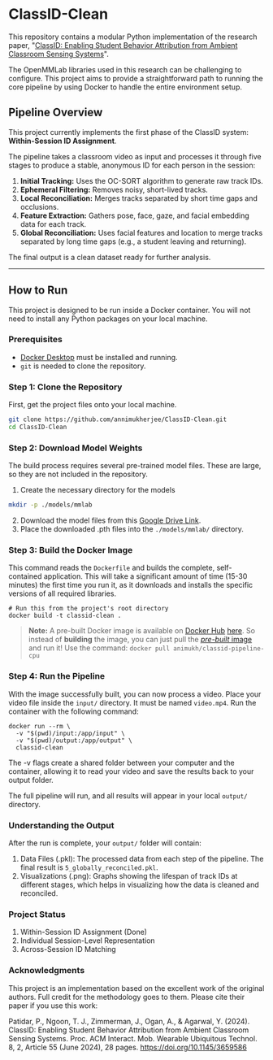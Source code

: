 # ClassID-Clean

This repository contains a modular Python implementation of the research paper, "[ClassID: Enabling Student Behavior Attribution from Ambient Classroom Sensing Systems](ClassID-Paper.pdf)".

The OpenMMLab libraries used in this research can be challenging to configure. This project aims to provide a straightforward path to running the core pipeline by using Docker to handle the entire environment setup.

## Pipeline Overview

This project currently implements the first phase of the ClassID system: **Within-Session ID Assignment**.

The pipeline takes a classroom video as input and processes it through five stages to produce a stable, anonymous ID for each person in the session:

1.  **Initial Tracking:** Uses the OC-SORT algorithm to generate raw track IDs.
2.  **Ephemeral Filtering:** Removes noisy, short-lived tracks.
3.  **Local Reconciliation:** Merges tracks separated by short time gaps and occlusions.
4.  **Feature Extraction:** Gathers pose, face, gaze, and facial embedding data for each track.
5.  **Global Reconciliation:** Uses facial features and location to merge tracks separated by long time gaps (e.g., a student leaving and returning).

The final output is a clean dataset ready for further analysis.

---

## How to Run

This project is designed to be run inside a Docker container. You will not need to install any Python packages on your local machine.

### Prerequisites

-   [Docker Desktop](https://www.docker.com/products/docker-desktop/) must be installed and running.
-   `git` is needed to clone the repository.

### Step 1: Clone the Repository

First, get the project files onto your local machine.

```bash
git clone https://github.com/annimukherjee/ClassID-Clean.git
cd ClassID-Clean
```

### Step 2: Download Model Weights

The build process requires several pre-trained model files. These are large, so they are not included in the repository.

1. Create the necessary directory for the models
```bash
mkdir -p ./models/mmlab
```
2. Download the model files from this [Google Drive Link](https://drive.google.com/drive/folders/1mUtuwzOQwKuVb1XMRxDjkGUJ3bSNLPjz).
3. Place the downloaded .pth files into the `./models/mmlab/` directory.



### Step 3: Build the Docker Image

This command reads the `Dockerfile` and builds the complete, self-contained application. This will take a significant amount of time (15-30 minutes) the first time you run it, as it downloads and installs the specific versions of all required libraries.

```docker
# Run this from the project's root directory
docker build -t classid-clean .
```

> **Note:** A pre-built Docker image is available on [Docker Hub](https://hub.docker.com/) [here](https://hub.docker.com/r/animukh/classid-pipeline-cpu). 
> So instead of **building** the image, you can just pull the [_pre-built_ image](https://hub.docker.com/r/animukh/classid-pipeline-cpu) and run it! Use the command: `docker pull animukh/classid-pipeline-cpu`


### Step 4: Run the Pipeline

With the image successfully built, you can now process a video.
Place your video file inside the `input/` directory. It must be named `video.mp4`.
Run the container with the following command:

```docker
docker run --rm \
  -v "$(pwd)/input:/app/input" \
  -v "$(pwd)/output:/app/output" \
  classid-clean
```

The -v flags create a shared folder between your computer and the container, allowing it to read your video and save the results back to your output folder.

The full pipeline will run, and all results will appear in your local `output/` directory.

### Understanding the Output

After the run is complete, your `output/` folder will contain:
1. Data Files (.pkl): The processed data from each step of the pipeline. The final result is `5_globally_reconciled.pkl`.
2. Visualizations (.png): Graphs showing the lifespan of track IDs at different stages, which helps in visualizing how the data is cleaned and reconciled.



### Project Status
1. Within-Session ID Assignment (Done)
2. Individual Session-Level Representation
3. Across-Session ID Matching


### Acknowledgments
This project is an implementation based on the excellent work of the original authors. Full credit for the methodology goes to them. Please cite their paper if you use this work:


Patidar, P., Ngoon, T. J., Zimmerman, J., Ogan, A., & Agarwal, Y. (2024). ClassID: Enabling Student Behavior Attribution from Ambient Classroom Sensing Systems. Proc. ACM Interact. Mob. Wearable Ubiquitous Technol. 8, 2, Article 55 (June 2024), 28 pages. https://doi.org/10.1145/3659586
